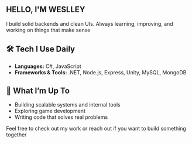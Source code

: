 ## HELLO, I'M WESLLEY
  
I build solid backends and clean UIs. Always learning, improving, and working on things that make sense

## 🛠 Tech I Use Daily
- **Languages:** C#, JavaScript  
- **Frameworks & Tools:** .NET, Node.js, Express, Unity, MySQL, MongoDB

## 📌 What I’m Up To
- Building scalable systems and internal tools  
- Exploring game development  
- Writing code that solves real problems

Feel free to check out my work or reach out if you want to build something together
